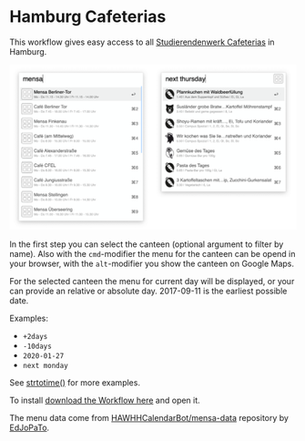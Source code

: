 # Hamburg Cafeterias

This workflow gives easy access to all [Studierendenwerk Cafeterias](https://www.studierendenwerk-hamburg.de/studierendenwerk/de/essen/mensen_und_cafes/) in Hamburg.

![Screenshot of the Workflow in action](mensahh.png)

In the first step you can select the canteen (optional argument to filter by name). Also with the `cmd`-modifier the menu for the canteen can be opend in your browser, with the `alt`-modifier you show the canteen on Google Maps.

For the selected canteen the menu for current day will be displayed, or your can provide an relative or absolute day. 2017-09-11 is the earliest possible date.

Examples:

- `+2days`
- `-10days`
- `2020-01-27`
- `next monday`

See [strtotime()](https://www.php.net/manual/en/function.strtotime.php) for more examples.

To install [download the Workflow here](https://github.com/stroebjo/alfred-mensahh/releases) and open it.


The menu data come from [HAWHHCalendarBot/mensa-data](https://github.com/HAWHHCalendarBot/mensa-data) repository by [EdJoPaTo](https://github.com/EdJoPaTo).